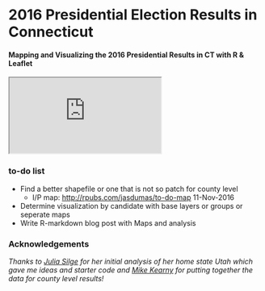 #  2016 Presidential Election Results in Connecticut

#### Mapping and Visualizing the 2016 Presidential Results in CT with R & Leaflet

<iframe src="http://rpubs.com/jasdumas/to-do-map"></iframe>

### to-do list

* Find a better shapefile or one that is not so patch for county level
  * I/P map: http://rpubs.com/jasdumas/to-do-map 11-Nov-2016
* Determine visualization by candidate with base layers or groups or seperate maps
* Write R-markdown blog post with Maps and analysis

### Acknowledgements

*Thanks to [Julia Silge](http://juliasilge.com/blog/Election-Mapping/) for her initial analysis of her home state Utah which gave me ideas and starter code and [Mike Kearny](https://github.com/mkearney/presidential_election_county_results_2016) for putting together the data for county level results!*
